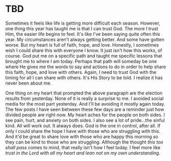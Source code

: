 # TBD

Sometimes it feels like life is getting more difficult each season. However, one thing this year has taught me is that I can trust God. The more I trust Him, the easier life begins to feel. It's like I've been saying quite often this year. My circumstances aren't always getting better. And some have gotten worse. But my heart is full of faith, hope, and love. Honestly, I sometimes wish I could share this with everyone I know. It just isn't how this works, of course. God put me on a specific path and taught me specific lessons that brought me to where I am today. Perhaps that path will someday be one where He gives me the words to say and actions to do in order to help share this faith, hope, and love with others. Again, I need to trust God with the timing for all I can share with others. It's His Story to be told. I realize it has never been about me.

One thing on my heart that prompted the above paragraph are the election results from yesterday. None of it is really a surprise to me. I avoided social media for the most part yesterday. And I'll be avoiding it mostly again today. The few posts I have seen between these few days are a reminder just how divided people are right now. My heart aches for the people on both sides. I see pain, hurt, and anxiety on both sides. I also see a lot of pride...the sinful kind. All will work out. It always does. God is the one in control, after all. If only I could share the hope I have with those who are struggling with this. And it'd be great to share love with those who are happy this morning so they can be kind to those who are struggling. Although the thought *this too shall pass* comes to mind, that really isn't how I feel today. I feel more like *trust in the Lord with all my heart and lean not on my own understanding*.

